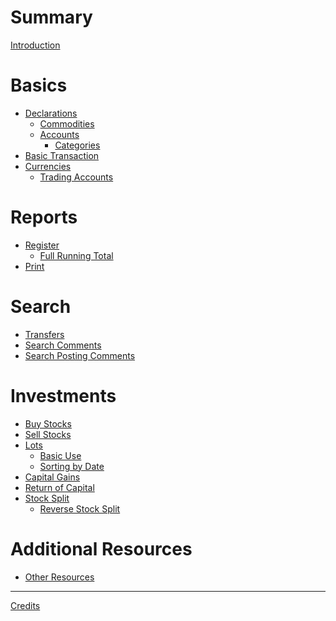 # Summary

[Introduction](introduction.md)

# Basics

- [Declarations]()
  - [Commodities]()
  - [Accounts]()
    - [Categories](categories.md)
- [Basic Transaction]()
- [Currencies]()
  - [Trading Accounts]()

# Reports

- [Register](register-reports.md)
  - [Full Running Total](reg-full-running-total.md)
- [Print](print-reports.md)

# Search

- [Transfers](search-transfers.md)
- [Search Comments](search-comments.md)
- [Search Posting Comments](search-posting-comments.md)

# Investments

- [Buy Stocks]()
- [Sell Stocks]()
- [Lots](lots.md)
  - [Basic Use](lots-basic-use.md)
  - [Sorting by Date](lots-sorting-date.md)
- [Capital Gains]()
- [Return of Capital](return-of-capital.md)
- [Stock Split]()
  - [Reverse Stock Split](reverse-stock-split.md)

# Additional Resources

- [Other Resources](other-resources.md)

---

[Credits]()
